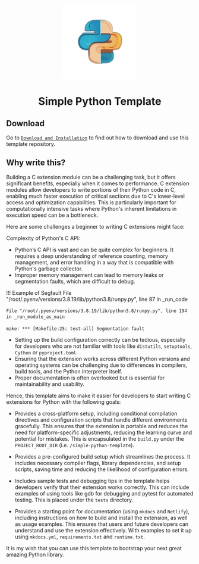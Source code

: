 <div align="center">
  <img src="./assets/simple-python-template-logo.png" width="200">
</div>

<div align="center"><h1>Simple Python Template</h1></div>

## Download

Go to [`Download and Installation`](./how-to-use/download.md) to find out how to download and use this template repository.

## Why write this?

Building a C extension module can be a challenging task, but it offers significant benefits, especially when it comes to performance. C extension modules allow developers to write portions of their Python code in C, enabling much faster execution of critical sections due to C's lower-level access and optimization capabilities. This is particularly important for computationally intensive tasks where Python's inherent limitations in execution speed can be a bottleneck.

Here are some challenges a beginner to writing C extensions might face:

Complexity of Python's C API:

- Python’s C API is vast and can be quite complex for beginners. It requires a deep understanding of reference counting, memory management, and error handling in a way that is compatible with Python's garbage collector.
- Improper memory management can lead to memory leaks or segmentation faults, which are difficult to debug.

!!! Example of Segfault
    File "/root/.pyenv/versions/3.8.19/lib/python3.8/runpy.py", line 87 in _run_code

    File "/root/.pyenv/versions/3.8.19/lib/python3.8/runpy.py", line 194 in _run_module_as_main

    make: *** [Makefile:25: test-all] Segmentation fault

- Setting up the build configuration correctly can be tedious, especially for developers who are not familiar with tools like `distutils`, `setuptools`, `Cython` or `pyproject.toml`.
- Ensuring that the extension works across different Python versions and operating systems can be challenging due to differences in compilers, build tools, and the Python interpreter itself.
- Proper documentation is often overlooked but is essential for maintainability and usability.

Hence, this template aims to make it easier for developers to start writing C extensions for Python with the following goals:

- Provides a cross-platform setup, including conditional compilation directives and configuration scripts that handle different environments gracefully. This ensures that the extension is portable and reduces the need for platform-specific adjustments, reducing the learning curve and potential for mistakes. This is encapsulated in the `build.py` under the `PROJECT_ROOT_DIR` (i.e. `/simple-python-template`).

- Provides a pre-configured build setup which streamlines the process. It includes necessary compiler flags, library dependencies, and setup scripts, saving time and reducing the likelihood of configuration errors.

- Includes sample tests and debugging tips in the template helps developers verify that their extension works correctly. This can include examples of using tools like gdb for debugging and pytest for automated testing. This is placed under the `tests` directory.

- Provides a starting point for documentation (using `mkdocs` and `Netlify`), including instructions on how to build and install the extension, as well as usage examples. This ensures that users and future developers can understand and use the extension effectively. With examples to set it up using `mkdocs.yml`, `requirements.txt` and `runtime.txt`.

It is my wish that you can use this template to bootstrap your next great amazing Python library.
